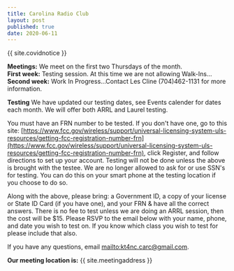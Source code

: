 ```yaml
---
title: Carolina Radio Club
layout: post
published: true
date: 2020-06-11
---
```


{{ site.covidnotice }}

**Meetings:**  We meet on the first two Thursdays of the month.  
**First week:** Testing session. At this time we are not allowing Walk-Ins... 
**Second week:** Work In Progress...Contact Les Cline (704)462-1131 for more information. 
  
             
**Testing** We have updated our testing dates, see Events calender for dates each month. We will offer both ARRL and Laurel testing.

You must have an FRN number to be tested. If you don't have one, go to this site: [https://www.fcc.gov/wireless/support/universal-licensing-system-uls-resources/getting-fcc-registration-number-frn](https://www.fcc.gov/wireless/support/universal-licensing-system-uls-resources/getting-fcc-registration-number-frn), click Register, and follow directions to set up your account. Testing will not be done unless the above is brought with the testee. We are no longer allowed to ask for or use SSN's for testing. You can do this on your smart phone at the testing location if you choose to do so.

Along with the above, please bring: a Government ID, a copy of your license or State ID Card (if you have one), and your FRN & have all the correct answers. There is no fee to test unless we are doing an ARRL session, then the cost will be $15. Please RSVP to the email below with your name, phone, and date you wish to test on. If you know which class you wish to test for please include that also. 

If you have any questions, email <mailto:kt4nc.carc@gmail.com>.

**Our meeting location is:** {{ site.meetingaddress }}


